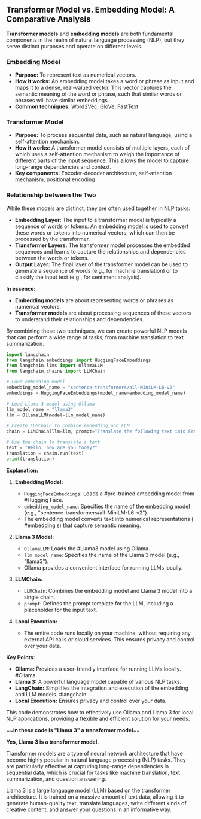 ## Transformer Model vs. Embedding Model: A Comparative Analysis

**Transformer models** and **embedding models** are both fundamental components in the realm of natural language processing (NLP), but they serve distinct purposes and operate on different levels.

### Embedding Model

- **Purpose:** To represent text as numerical vectors.
- **How it works:** An embedding model takes a word or phrase as input and maps it to a dense, real-valued vector. This vector captures the semantic meaning of the word or phrase, such that similar words or phrases will have similar embeddings.
- **Common techniques:** Word2Vec, GloVe, FastText

### Transformer Model

- **Purpose:** To process sequential data, such as natural language, using a self-attention mechanism.
- **How it works:** A transformer model consists of multiple layers, each of which uses a self-attention mechanism to weigh the importance of different parts of the input sequence. This allows the model to capture long-range dependencies and context.
- **Key components:** Encoder-decoder architecture, self-attention mechanism, positional encoding

### Relationship between the Two

While these models are distinct, they are often used together in NLP tasks:

- **Embedding Layer:** The input to a transformer model is typically a sequence of words or tokens. An embedding model is used to convert these words or tokens into numerical vectors, which can then be processed by the transformer.
- **Transformer Layers:** The transformer model processes the embedded sequences and learns to capture the relationships and dependencies between the words or tokens.
- **Output Layer:** The final layer of the transformer model can be used to generate a sequence of words (e.g., for machine translation) or to classify the input text (e.g., for sentiment analysis).

**In essence:**

- **Embedding models** are about representing words or phrases as numerical vectors.
- **Transformer models** are about processing sequences of these vectors to understand their relationships and dependencies.

By combining these two techniques, we can create powerful NLP models that can perform a wide range of tasks, from machine translation to text summarization.


```python
import langchain
from langchain.embeddings import HuggingFaceEmbeddings
from langchain.llms import OllamaLLM
from langchain.chains import LLMChain

# Load embedding model
embedding_model_name = "sentence-transformers/all-MiniLM-L6-v2"
embeddings = HuggingFaceEmbeddings(model_name=embedding_model_name)

# Load Llama 3 model using Ollama
llm_model_name = "llama3"
llm = OllamaLLM(model=llm_model_name)

# Create LLMChain to combine embedding and LLM
chain = LLMChain(llm=llm, prompt="Translate the following text into French:\n{text}")

# Use the chain to translate a text
text = "Hello, how are you today?"
translation = chain.run(text)
print(translation)
```

**Explanation:**

1. **Embedding Model:**
    
    - `HuggingFaceEmbeddings`: Loads a #pre-trained embedding model from #Hugging Face.
    - `embedding_model_name`: Specifies the name of the embedding model (e.g., "sentence-transformers/all-MiniLM-L6-v2").
    - The embedding model converts text into numerical representations ( #embedding s) that capture semantic meaning.
2. **Llama 3 Model:**
    
    - `OllamaLLM`: Loads the #Llama3 model using Ollama.
    - `llm_model_name`: Specifies the name of the Llama 3 model (e.g., "llama3").
    - Ollama provides a convenient interface for running LLMs locally.
3. **LLMChain:**
    
    - `LLMChain`: Combines the embedding model and Llama 3 model into a single chain.
    - `prompt`: Defines the prompt template for the LLM, including a placeholder for the input text.
4. **Local Execution:**
    
    - The entire code runs locally on your machine, without requiring any external API calls or cloud services. This ensures privacy and control over your data.

**Key Points:**

- **Ollama:** Provides a user-friendly interface for running LLMs locally. #Ollama 
- **Llama 3:** A powerful language model capable of various NLP tasks.
- **LangChain:** Simplifies the integration and execution of the embedding and LLM models. #langchain 
- **Local Execution:** Ensures privacy and control over your data.

This code demonstrates how to effectively use Ollama and Llama 3 for local NLP applications, providing a flexible and efficient solution for your needs.

==**in these code is "Llama 3" a transformer model**==

**Yes, Llama 3 is a transformer model.**

Transformer models are a type of neural network architecture that have become highly popular in natural language processing (NLP) tasks. They are particularly effective at capturing long-range dependencies in sequential data, which is crucial for tasks like machine translation, text summarization, and question answering.

Llama 3 is a large language model (LLM) based on the transformer architecture. It is trained on a massive amount of text data, allowing it to generate human-quality text, translate languages, write different kinds of creative content, and answer your questions in an informative way.